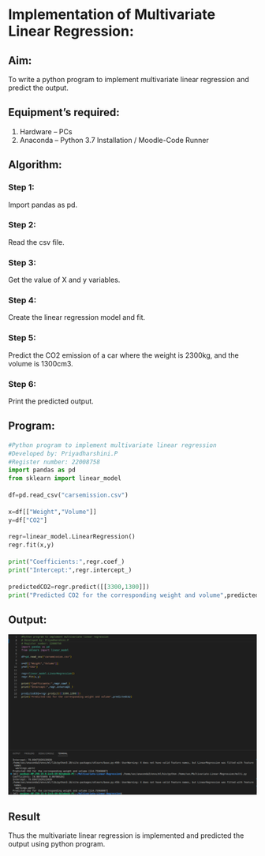 # Implementation of Multivariate Linear Regression:
## Aim:
To write a python program to implement multivariate linear regression and predict the output.
## Equipment’s required:
1.	Hardware – PCs
2.	Anaconda – Python 3.7 Installation / Moodle-Code Runner
## Algorithm:
### Step 1:
Import pandas as pd.

### Step 2:
Read the csv file.

### Step 3:
Get the value of X and y variables.

### Step 4:
Create the linear regression model and fit.

### Step 5:
Predict the CO2 emission of a car where the weight is 2300kg, and the volume is 1300cm3.

### Step 6:
Print the predicted output.

## Program:
```python
#Python program to implement multivariate linear regression
#Developed by: Priyadharshini.P
#Register number: 22008758
import pandas as pd
from sklearn import linear_model

df=pd.read_csv("carsemission.csv")

x=df[["Weight","Volume"]]
y=df["CO2"]

regr=linear_model.LinearRegression()
regr.fit(x,y)

print("Coefficients:",regr.coef_)
print("Intercept:",regr.intercept_)

predictedCO2=regr.predict([[3300,1300]])
print("Predicted CO2 for the corresponding weight and volume",predictedCO2)

```
## Output:
![](./multipic.png)

## Result
Thus the multivariate linear regression is implemented and predicted the output using python program.